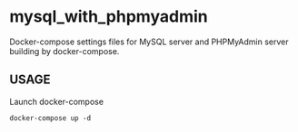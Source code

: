 # mysql_with_phpmyadmin

Docker-compose settings files for MySQL server and PHPMyAdmin server building by docker-compose.

## USAGE

Launch docker-compose

```
docker-compose up -d
```

